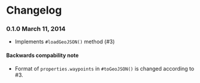Changelog
=========

### 0.1.0 March 11, 2014

* Implements `#loadGeoJSON()` method (#3)

#### Backwards compability note

* Format of `properties.waypoints` in `#toGeoJSON()` is changed according to #3.

